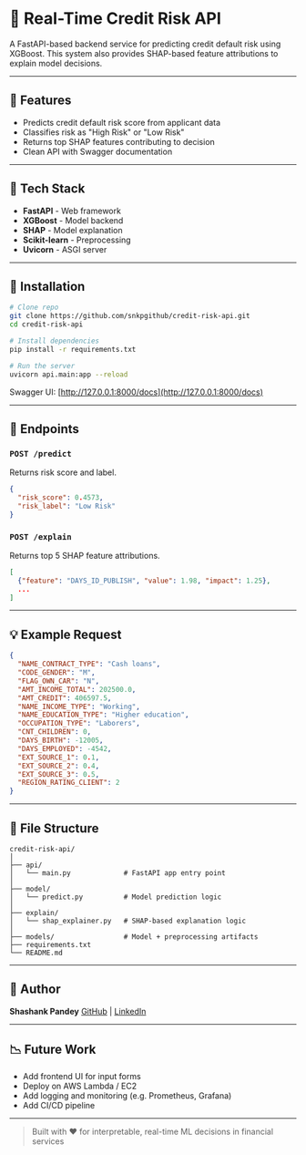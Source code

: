 # 🧠 Real-Time Credit Risk API

A FastAPI-based backend service for predicting credit default risk using XGBoost. This system also provides SHAP-based feature attributions to explain model decisions.

---

## 🚀 Features

* Predicts credit default risk score from applicant data
* Classifies risk as "High Risk" or "Low Risk"
* Returns top SHAP features contributing to decision
* Clean API with Swagger documentation

---

## 📅 Tech Stack

* **FastAPI** - Web framework
* **XGBoost** - Model backend
* **SHAP** - Model explanation
* **Scikit-learn** - Preprocessing
* **Uvicorn** - ASGI server

---

## 🔧 Installation

```bash
# Clone repo
git clone https://github.com/snkpgithub/credit-risk-api.git
cd credit-risk-api

# Install dependencies
pip install -r requirements.txt

# Run the server
uvicorn api.main:app --reload
```

Swagger UI: [http://127.0.0.1:8000/docs](http://127.0.0.1:8000/docs)

---

## 🤝 Endpoints

### `POST /predict`

Returns risk score and label.

```json
{
  "risk_score": 0.4573,
  "risk_label": "Low Risk"
}
```

### `POST /explain`

Returns top 5 SHAP feature attributions.

```json
[
  {"feature": "DAYS_ID_PUBLISH", "value": 1.98, "impact": 1.25},
  ...
]
```

---

## 💡 Example Request

```json
{
  "NAME_CONTRACT_TYPE": "Cash loans",
  "CODE_GENDER": "M",
  "FLAG_OWN_CAR": "N",
  "AMT_INCOME_TOTAL": 202500.0,
  "AMT_CREDIT": 406597.5,
  "NAME_INCOME_TYPE": "Working",
  "NAME_EDUCATION_TYPE": "Higher education",
  "OCCUPATION_TYPE": "Laborers",
  "CNT_CHILDREN": 0,
  "DAYS_BIRTH": -12005,
  "DAYS_EMPLOYED": -4542,
  "EXT_SOURCE_1": 0.1,
  "EXT_SOURCE_2": 0.4,
  "EXT_SOURCE_3": 0.5,
  "REGION_RATING_CLIENT": 2
}
```

---

## 📄 File Structure

```
credit-risk-api/
│
├── api/
│   └── main.py             # FastAPI app entry point
│
├── model/
│   └── predict.py          # Model prediction logic
│
├── explain/
│   └── shap_explainer.py   # SHAP-based explanation logic
│
├── models/                 # Model + preprocessing artifacts
├── requirements.txt
└── README.md
```

---

## 🌟 Author

**Shashank Pandey**
[GitHub](https://github.com/snkpgithub) | [LinkedIn](https://linkedin.com/in/snkp0018)

---

## 📉 Future Work

* Add frontend UI for input forms
* Deploy on AWS Lambda / EC2
* Add logging and monitoring (e.g. Prometheus, Grafana)
* Add CI/CD pipeline

---

> Built with ❤️ for interpretable, real-time ML decisions in financial services
